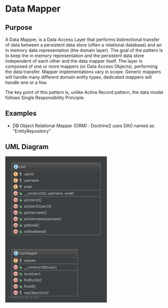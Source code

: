 # Data Mapper

## Purpose

A Data Mapper, is a Data Access Layer that performs bidirectional transfer of
data between a persistent data store (often a relational database) and an in
memory data representation (the domain layer). The goal of the pattern is to
keep the in memory representation and the persistent data store independent of
each other and the data mapper itself. The layer is composed of one or more
mappers (or Data Access Objects), performing the data transfer. Mapper
implementations vary in scope. Generic mappers will handle many different domain
entity types, dedicated mappers will handle one or a few.

The key point of this pattern is, unlike Active Record pattern, the data model follows Single Responsibility Principle.

## Examples

* DB Object Relational Mapper (ORM) : Doctrine2 uses DAO named as "EntityRepository"

## UML Diagram

![Alt DataMapper UML Diagram](uml/uml.png)
